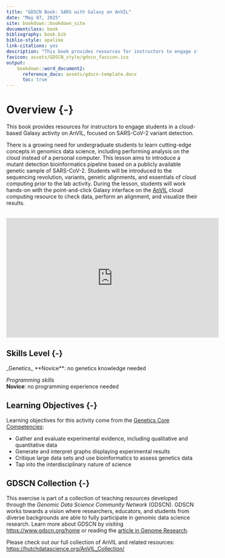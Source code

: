 ```yaml
---
title: "GDSCN Book: SARS with Galaxy on AnVIL"
date: "May 07, 2025"
site: bookdown::bookdown_site
documentclass: book
bibliography: book.bib
biblio-style: apalike
link-citations: yes
description: "This book provides resources for instructors to engage students in a cloud-based Galaxy activity on AnVIL, focused on SARS-CoV-2 variant detection."
favicon: assets/GDSCN_style/gdscn_favicon.ico
output:
    bookdown::word_document2:
      reference_docx: assets/gdscn-template.docx
      toc: true
---
```


# Overview {-}

This book provides resources for instructors to engage students in a cloud-based Galaxy activity on AnVIL, focused on SARS-CoV-2 variant detection.

There is a growing need for undergraduate students to learn cutting-edge concepts in genomics data science, including performing analysis on the cloud instead of a personal computer. This lesson aims to introduce a mutant detection bioinformatics pipeline based on a publicly available genetic sample of SARS-CoV-2. Students will be introduced to the sequencing revolution, variants, genetic alignments, and essentials of cloud computing prior to the lab activity. During the lesson, students will work hands-on with the point-and-click Galaxy interface on the [AnVIL](https://anvilproject.org/) cloud computing resource to check data, perform an alignment, and visualize their results.

<br>

<iframe width="560" height="315" src="https://www.youtube-nocookie.com/embed/OFGa6x2bGHs" title="YouTube video player" frameborder="0" allow="accelerometer; autoplay; clipboard-write; encrypted-media; gyroscope; picture-in-picture" allowfullscreen></iframe>

<br>

## Skills Level {-}

<div class = "notice">
_Genetics_  
**Novice**: no genetics knowledge needed
 
_Programming skills_  
**Novice**: no programming experience needed
</div>

## Learning Objectives {-}

Learning objectives for this activity come from the [Genetics Core Competencies](https://genetics-gsa.org/education/genetics-learning-framework/):

- Gather and evaluate experimental evidence, including qualitative and quantitative data
- Generate and interpret graphs displaying experimental results
- Critique large data sets and use bioinformatics to assess genetics data
- Tap into the interdisciplinary nature of science

## GDSCN Collection {-}

This exercise is part of a collection of teaching resources developed through the *Genomic Data Science Community Network* (GDSCN). GDSCN works towards a vision where researchers, educators, and students from diverse backgrounds are able to fully participate in genomic data science research.  Learn more about GDSCN by visiting https://www.gdscn.org/home or reading the [article in Genome Research](https://doi.org/10.1101/gr.276496.121).

Please check out our full collection of AnVIL and related resources: https://hutchdatascience.org/AnVIL_Collection/

<note>


